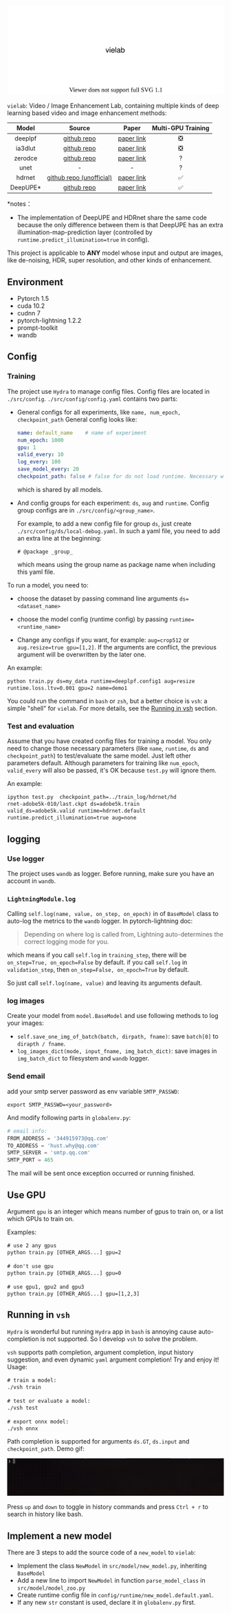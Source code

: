 [comment]: <> (# vielab)

![http-bw](./figures/logo.svg)


`vielab`: Video / Image Enhancement Lab, containing multiple kinds of deep learning based video and image enhancement methods:


|Model|Source|Paper | Multi-GPU Training
|:---:|:---:|:---: | :---: 
|deeplpf|[github repo](https://github.com/sjmoran/DeepLPF)|[paper link](https://arxiv.org/abs/2003.13985) | ❎
|ia3dlut|[github repo](https://github.com/HuiZeng/Image-Adaptive-3DLUT)|[paper link](https://www4.comp.polyu.edu.hk/~cslzhang/paper/PAMI_LUT.pdf) | ❎
|zerodce| [github repo](https://github.com/Li-Chongyi/Zero-DCE) | [paper link](http://openaccess.thecvf.com/content_CVPR_2020/papers/Guo_Zero-Reference_Deep_Curve_Estimation_for_Low-Light_Image_Enhancement_CVPR_2020_paper.pdf) | ?
|unet| - | - | ?
|hdrnet| [github repo (unofficial)](https://github.com/creotiv/hdrnet-pytorch) | [paper link](https://groups.csail.mit.edu/graphics/hdrnet/data/hdrnet.pdf) | ✅
|DeepUPE*| [github repo](https://github.com/dvlab-research/DeepUPE) | [paper link](https://drive.google.com/file/d/1CCd0NVEy0yM2ulcrx44B1bRPDmyrgNYH/view?usp=sharing) | ✅

*notes：

- The implementation of DeepUPE and HDRnet share the same code because the only difference between them is that DeepUPE has an extra illumination-map-prediction layer (controlled by `runtime.predict_illumination=true` in config).

This project is applicable to **ANY** model whose input and output are images, like de-noising,
HDR, super resolution, and other kinds of enhancement.

## Environment

- Pytorch 1.5
- cuda 10.2
- cudnn 7
- pytorch-lightning 1.2.2
- prompt-toolkit
- wandb

## Config

### Training

The project use `Hydra` to manage config files. Config files are located in `./src/config`. `./src/config/config.yaml`
contains two parts: 
- General configs for all experiments, like `name, num_epoch, checkpoint_path`
  General config looks like:
  
  ```yaml
  name: default_name    # name of experiment
  num_epoch: 1000
  gpu: 1
  valid_every: 10
  log_every: 100
  save_model_every: 20
  checkpoint_path: false # false for do not load runtime. Necessary when testing.
  ```
  
  which is shared by all models.
  

- And config groups for each experiment: `ds`, `aug` and `runtime`. Config group configs are in `./src/config/<group_name>`.
  
  For example, to add a new config file for group `ds`, just create `./src/config/ds/local-debug.yaml`. In such a yaml file, you need to add an extra line at the beginning:
  
  ```
  # @package _group_
  ```

  which means using the group name as package name when including this yaml file.
  
To run a model, you need to:

- choose the dataset by passing command line arguments `ds=<dataset_name>`
- choose the model config (runtime config) by passing `runtime=<runtime_name>`

- Change any configs if you want, for example: `aug=crop512` or `aug.resize=true gpu=[1,2]`. If the
  arguments are conflict, the previous argument will be overwritten by the later one.

An example:

```shell
python train.py ds=my_data runtime=deeplpf.config1 aug=resize runtime.loss.ltv=0.001 gpu=2 name=demo1
```

You could run the command in `bash` or `zsh`, but a better choice is `vsh`: a simple "shell" for `vielab`. For more details, see the [Running in vsh](#running) section.

### Test and evaluation

Assume that you have created config files for training a model. You only need to change those necessary parameters (like `name`, `runtime`, `ds` and `checkpoint_path`) to test/evaluate the same model. Just left other parameters default. Although parameters for training like `num_epoch`, `valid_every` will also be passed, it's OK because `test.py` will ignore them.

An example:

```shell
ipython test.py  checkpoint_path=../train_log/hdrnet/hd
rnet-adobe5k-010/last.ckpt ds=adobe5k.train
valid_ds=adobe5k.valid runtime=hdrnet.default
runtime.predict_illumination=true aug=none
```

## logging

### Use logger

The project uses `wandb` as logger. Before running, make sure you have an account in `wandb`.

### `LightningModule.log`

Calling `self.log(name, value, on_step, on_epoch)` in
of `BaseModel` class to auto-log the metrics to the `wandb` logger. In pytorch-lightning doc:

> Depending on where log is called from, Lightning auto-determines the correct logging mode for you.

which means if you call `self.log` in `training_step`, there will be
`on_step=True, on_epoch=False` by default. if you call `self.log` in `validation_step`, then `on_step=False, on_epoch=True` by default.

So just call `self.log(name, value)` and leaving its arguments default.

### log images

Create your model from `model.BaseModel` and use following methods to log your images:

- `self.save_one_img_of_batch(batch, dirpath, fname)`: save `batch[0]` to `dirapth / fname`.
- `log_images_dict(mode, input_fname, img_batch_dict)`: save images in `img_batch_dict` to filesystem and `wandb` logger.

### Send email

add your smtp server password as env variable `SMTP_PASSWD`:

```shell
export SMTP_PASSWD=<your_password>
```

And modify following parts in `globalenv.py`:

```python
# email info:
FROM_ADDRESS = '344915973@qq.com'
TO_ADDRESS = 'hust.why@qq.com'
SMTP_SERVER = 'smtp.qq.com'
SMTP_PORT = 465
```

The mail will be sent once exception occurred or running finished.

## Use GPU

Argument `gpu` is an integer which means number of gpus to train on, or a list which GPUs to train on.

Examples:

```shell
# use 2 any gpus
python train.py [OTHER_ARGS...] gpu=2     

# don't use gpu
python train.py [OTHER_ARGS...] gpu=0     

# use gpu1, gpu2 and gpu3
python train.py [OTHER_ARGS...] gpu=[1,2,3]
```


## <a name="running"></a> Running in `vsh`

`Hydra` is wonderful but running `Hydra` app in `bash` is annoying cause auto-completion is not supported. So I develop `vsh` to solve the problem.

`vsh` supports path completion, argument completion, input history suggestion, and even dynamic `yaml` argument completion! Try and enjoy it! Usage:

```shell
# train a model:
./vsh train

# test or evaluate a model:
./vsh test

# export onnx model:
./vsh onnx
```

Path completion is supported for arguments `ds.GT`, `ds.input` and `checkpoint_path`. Demo gif:

![demo gif](figures/output.gif)

Press `up` and `down` to toggle in history commands and press `Ctrl + r` to search in history like bash.

## Implement a new model

There are 3 steps to add the source code of a `new_model` to `vielab`:

- Implement the class `NewModel` in `src/model/new_model.py`, inheriting `BaseModel`
- Add a new line to import `NewModel` in function  `parse_model_class` in `src/model/model_zoo.py`
- Create runtime config file in `config/runtime/new_model.default.yaml`.
- If any new `str` constant is used, declare it in `globalenv.py` first.